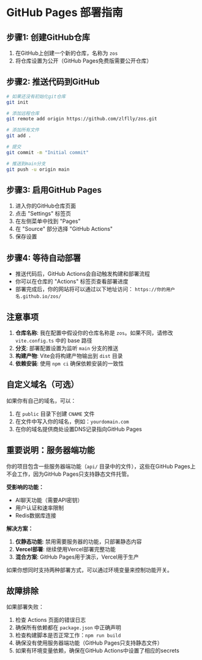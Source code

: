 # GitHub Pages 部署指南

## 步骤1: 创建GitHub仓库

1. 在GitHub上创建一个新的仓库，名称为 `zos`
2. 将仓库设置为公开（GitHub Pages免费版需要公开仓库）

## 步骤2: 推送代码到GitHub

```bash
# 如果还没有初始化git仓库
git init

# 添加远程仓库
git remote add origin https://github.com/zlflly/zos.git

# 添加所有文件
git add .

# 提交
git commit -m "Initial commit"

# 推送到main分支
git push -u origin main
```

## 步骤3: 启用GitHub Pages

1. 进入你的GitHub仓库页面
2. 点击 "Settings" 标签页
3. 在左侧菜单中找到 "Pages"
4. 在 "Source" 部分选择 "GitHub Actions"
5. 保存设置

## 步骤4: 等待自动部署

- 推送代码后，GitHub Actions会自动触发构建和部署流程
- 你可以在仓库的 "Actions" 标签页查看部署进度
- 部署完成后，你的网站将可以通过以下地址访问：
  `https://你的用户名.github.io/zos/`

## 注意事项

1. **仓库名称**: 我在配置中假设你的仓库名称是 `zos`。如果不同，请修改 `vite.config.ts` 中的 base 路径
2. **分支**: 部署配置设置为监听 `main` 分支的推送
3. **构建产物**: Vite会将构建产物输出到 `dist` 目录
4. **依赖安装**: 使用 `npm ci` 确保依赖安装的一致性

## 自定义域名（可选）

如果你有自己的域名，可以：

1. 在 `public` 目录下创建 `CNAME` 文件
2. 在文件中写入你的域名，例如：`yourdomain.com`
3. 在你的域名提供商处设置DNS记录指向GitHub Pages

## 重要说明：服务器端功能

你的项目包含一些服务器端功能（`api/` 目录中的文件），这些在GitHub Pages上不会工作，因为GitHub Pages只支持静态文件托管。

**受影响的功能：**
- AI聊天功能（需要API密钥）
- 用户认证和速率限制
- Redis数据库连接

**解决方案：**
1. **仅静态功能**: 禁用需要服务器的功能，只部署静态内容
2. **Vercel部署**: 继续使用Vercel部署完整功能
3. **混合方案**: GitHub Pages用于演示，Vercel用于生产

如果你想同时支持两种部署方式，可以通过环境变量来控制功能开关。

## 故障排除

如果部署失败：

1. 检查 Actions 页面的错误日志
2. 确保所有依赖都在 `package.json` 中正确声明
3. 检查构建脚本是否正常工作：`npm run build`
4. 确保没有使用服务器端功能（GitHub Pages只支持静态文件）
5. 如果有环境变量依赖，确保在GitHub Actions中设置了相应的secrets 